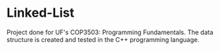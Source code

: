 # Linked-List
Project done for UF's COP3503: Programming Fundamentals. The data structure is created and tested in the C++ programming language.
